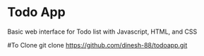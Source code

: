 # Todo App
Basic web interface for Todo list with Javascript, HTML, and CSS

#To Clone 
git clone https://github.com/dinesh-88/todoapp.git
